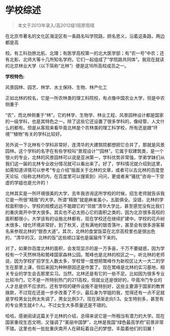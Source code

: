 
# 学校综述  

> 本文于2013年录入/高2012级1班廖雨晴  

在北京市著名的文化区海淀区有一条路名叫学院路，顾名思义，沿着这条路，两边都是高

校。有工科劲旅北航、北理；有医学高校第一的北大医学部；有“农一号”中农；还有北影、北师大等十几所知名学府。它们一起组成了“学院路共同体”。我现在就读的北京林业大学（以下简称“北林”）便是这16所高校成员之一。

**学校特色:**

风景园林、园艺、林学、水土保持、生物、林产化工

正如北林的校名，它是一所农林类的理工科院校，有点像中国农业大学，但是中农侧重于

“农”，而北林侧重于“林”。它的林学、生物学、林业工程、风景园林设计都是国家的一级学科，也是其特色之一。除了这些它还设置了很多学科的，像经管、人文什么的都有。但是从客观来看毕竟北林是个农林类的理工科学校，所有还是跟“环境”“植物”有关的学科比较好。

另外说一下北林有个学科非常好，连清华的大建筑院都想把它合并了，那就是风景园林。这个学科的名字在有些学校叫“景观设计”“园林”。它属于软建筑类，是一个很火的专业，北林的风景园林可以说是亚洲第一，学科优势非常强，学弟学妹们从我们这一届的北林专业收分情况就可以看出来了。好了，学科情况就介绍到这里，如需知道详情可以参考“专业介绍”版面关于北林的文章，或者可以去北林的百度登天论坛（俗称北林的内，在百度里可以搜索到）问问，更或者来“骚扰”咨询一下空虚的学姐也是允许的！

北林其实是一所环境很美的大学，去年我咨询这所学校的时候，招生老师就告诉我它是一所很“精致”的大学。所谓“精致”就是麻雀虽小，五脏俱全。没错，北林的学校面积很小，学校的规模远远不能跟它的“邻居”清华大学比，甚至感觉没有比我们的重庆南开中学大很多。其实也不必太担心它的面积之类的，因为北京很多高校的面积都很小，大学该有的设施北林都有，现在学校还在继续扩建中。学校的花卉树木很多，绿化环境非常好，到了秋天，还有满地的银杏落叶，甚至会有很多游客慕名来参观北林的“银杏大道”。其次，北林的食堂饭菜在北京高校里也是很出色的，“清华的汉，北林的饭”这些顺口溜也是届届传下来的。

对了，如果你百度北林的面积，会发现显示的是一万多亩，千万不要疑惑，因为学校有一个天然林场和鹫峰国家森林公园。鹫峰也是北林的校区之一。听北林的老师说，因为学校扩招学生人数太多，学校曾一度想把鹫峰作为新校区让大一大二的学生在那里上课，但后来因为种种原因还是作罢了。现在鹫峰是北林的实习基地，相关专业的学生会去那里实习。当然，北林还是有它的一些不足。比如因为很多专业比较冷门，它不是一所特别热门的211高校，但就业还是很好的，毕竟冷门专业的人才总是供不应求的。还有学校的硬件设施不是特别好，这些主要源于国家的教育拨款，不过现在还是一步步改善了不少。最后身为学姐的我，觉得还有一点不足就是学校男女比例太失调了，男女比例3:7，现在渐渐走向1:3。女生特别多，甚至有的专业男生就4个人。不过女生大多质量还是不错的。

哈哈，感谢阅读这篇关于北林的介绍，总得来说它是一所相当有潜力的大学。现在国家重视生态文明，又强调了“美丽中国梦”，北林是我国“绿色最高学府”前景非常不错。这里也有一批批重庆南开人在耕耘着自己的梦想，丰盈着他们的羽翼！


